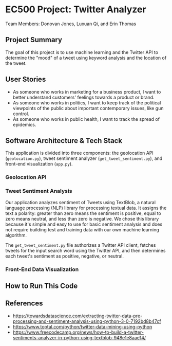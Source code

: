 # EC500 Project: Twitter Analyzer
Team Members: Donovan Jones, Luxuan Qi, and Erin Thomas

## Project Summary
The goal of this project is to use machine learning and the Twitter API to determine the "mood" of a tweet using keyword analysis and the location of the tweet.

## User Stories
- As someone who works in marketing for a business product, I want to better understand customers' feelings towards a product or brand.
- As someone who works in politics, I want to keep track of the political viewpoints of the public about important contemporary issues, like gun control.
- As someone who works in public health, I want to track the spread of epidemics.

## Software Architecture & Tech Stack
This application is divided into three components: the geolocation API (`geolocation.py`), tweet sentiment analyzer (`get_tweet_sentiment.py`), and front-end visualization (`app.py`).
### Geolocation API


### Tweet Sentiment Analysis
Our application analyzes sentiment of Tweets using TextBlob, a natural language processing (NLP) library for processing textual data. It assigns the text a polarity: greater than zero means the sentiment is positive, equal to zero means neutral, and less than zero is negative. We chose this library because it's simple and easy to use for basic sentiment analysis and does not require building test and training data with our own machine learning algorithm. 

The `get_tweet_sentiment.py` file authorizes a Twitter API client, fetches tweets for the input search word using the Twitter API, and then determines each tweet's sentiment as positive, negative, or neutral.

### Front-End Data Visualization

## How to Run This Code

## References
* https://towardsdatascience.com/extracting-twitter-data-pre-processing-and-sentiment-analysis-using-python-3-0-7192bd8b47cf 
* https://www.toptal.com/python/twitter-data-mining-using-python
* https://www.freecodecamp.org/news/how-to-build-a-twitter-sentiments-analyzer-in-python-using-textblob-948e1e8aae14/
